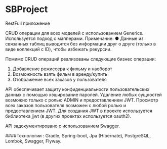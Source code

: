 # SBProject
RestFull приложение 


CRUD операции для всех моделей с использованием Generics. 
Используется подход с мапперами.
Примечание:
● Данные из связанных таблиц выводятся без информации друг о друге (только в виде
коллекций с ID), чтобы избежать рекурсии.

Помимо CRUD операций реализованы следующие бизнес операции:
1. Добавление режиссера к фильму и наоборот
2. Возможность взять фильм в аренду/купить
3. Отображение всех заказов у пользователя

API обеспечивает защиту конфиденциальности пользовательских данных с помощью хэширование паролей.
Удаление любых сущностей возможно только с ролью ADMIN и предоставлением JWT.
Просмотр всех заказов пользователя возможен с любой ролью и предоставлением JWT.
Для создания JWT в проекте используется библиотека jjwt (в других проектах используется oauth2).

API задокументировано с использованием Swagger.

####Технологии : Gradle, Spring-boot, Jpa (Hibernate), PostgreSQL, Lombok, Swagger, Flyway. 
